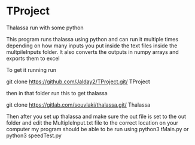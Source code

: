 # TProject
Thalassa run with some python

This program runs thalassa using python and can run it multiple times depending on how many inputs you put inside the
text files inside the multpileInputs folder. It also converts the outputs in numpy arrays and exports them to excel

To get it running run 

git clone https://github.com/Jalday2/TProject.git/ TProject

then in that folder run this to get thalassa 

git clone https://gitlab.com/souvlaki/thalassa.git/ Thalassa

Then after you set up thalassa and make sure the out file is set to the out folder and edit the MultipleInput.txt file 
to the correct location on your computer my program should be able to be run using python3 tMain.py or python3 speedTest.py
